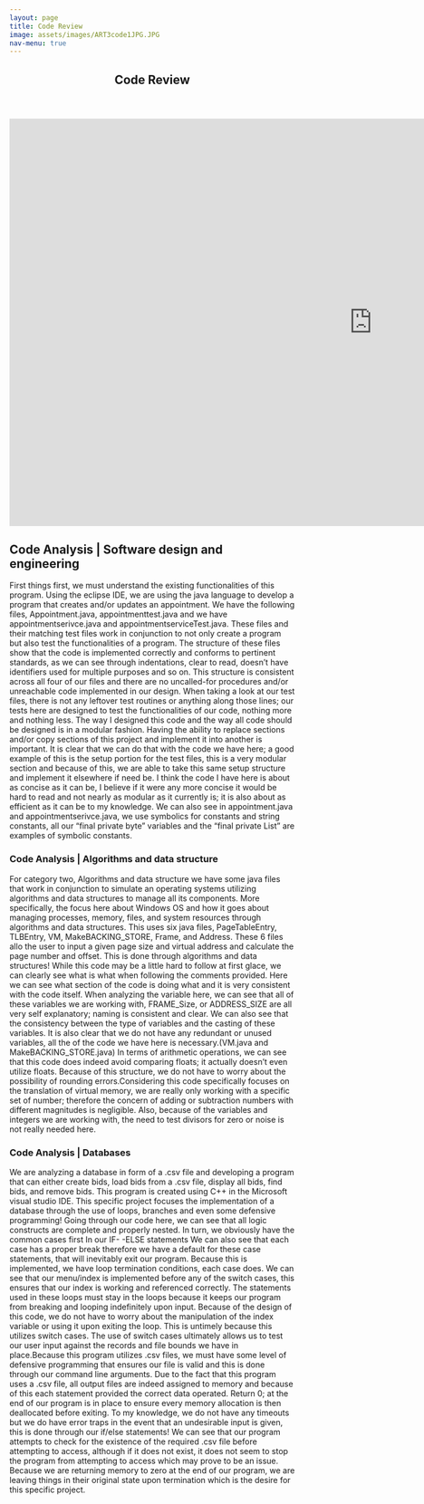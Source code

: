 ```yaml
---
layout: page
title: Code Review
image: assets/images/ART3code1JPG.JPG
nav-menu: true
---
```


<!-- Main -->
<div id="main" class="alt">

<!-- One -->
<section id="one">
	<div class="inner">
		<header class="major">
			<h1>Code Review</h1>
		</header>

<!-- Content -->
		
<iframe width="1280" height="720" src="https://www.youtube.com/embed/5lt3GDEAQVY" title="YouTube video player" frameborder="0" allow="accelerometer; autoplay; clipboard-write; encrypted-media; gyroscope; picture-in-picture" allowfullscreen></iframe>
		
<h2 id="content">Code Analysis | Software design and engineering</h2>
<p>First things first, we must understand the existing functionalities of this program. Using the eclipse IDE, we are using the java language to develop a program that creates and/or updates an appointment. We have the following files, Appointment.java, appointmenttest.java and we have appointmentserivce.java and appointmentserviceTest.java. These files and their matching test files work in conjunction to not only create a program but also test the functionalities of a program. The structure of these files show that the code is implemented correctly and conforms to pertinent standards, as we can see through indentations, clear to read, doesn’t have identifiers used for multiple purposes and so on. This structure is consistent across all four of our files and there are no uncalled-for procedures and/or unreachable code implemented in our design. When taking a look at our test files, there is not any leftover test routines or anything along those lines; our tests here are designed to test the functionalities of our code, nothing more and nothing less. The way I designed this code and the way all code should be designed is in a modular fashion. Having the ability to replace sections and/or copy sections of this project and implement it into another is important. It is clear that we can do that with the code we have here; a good example of this is the setup portion for the test files, this is a very modular section and because of this, we are able to take this same setup structure and implement it elsewhere if need be. I think the code I have here is about as concise as it can be, I believe if it were any more concise it would be hard to read and not nearly as modular as it currently is; it is also about as efficient as it can be to my knowledge. We can also see in appointment.java and appointmentserivce.java, we use symbolics for constants and string constants, all our “final private byte” variables and the “final private List”  are examples of symbolic constants.</p>
		
<div class="row">
	<div class="6u 12u$(small)">
		<h3>Code Analysis | Algorithms and data structure</h3>
		<p>For category two, Algorithms and data structure we have some java files that work in conjunction to simulate an operating systems utilizing algorithms and data structures to manage all its components. More specifically, the focus here about Windows OS and how it goes about managing processes, memory, files, and system resources through algorithms and data structures. This uses six java files, PageTableEntry, TLBEntry, VM, MakeBACKING_STORE, Frame, and Address. These 6 files allo the user to input a given page size and virtual address and calculate the page number and offset. This is done through algorithms and data structures! While this code may be a little hard to follow at first glace, we can clearly see what is what when following the comments provided. Here we can see what section of the code is doing what and it is very consistent with the code itself. When analyzing the variable here, we can see that all of these variables we are working with, FRAME_Size, or ADDRESS_SIZE are all very self explanatory; naming is consistent and clear. We can also see that the consistency between the type of variables and the casting of these variables. It is also clear that we do not have any redundant or unused variables, all the of the code we have here is necessary.(VM.java and MakeBACKING_STORE.java) In terms of arithmetic operations, we can see that this code does indeed avoid comparing floats; it actually doesn’t even utilize floats. Because of this structure, we do not have to worry about the possibility of rounding errors.Considering this code specifically focuses on the translation of virtual memory, we are really only working with a specific set of number;  therefore the concern of adding or subtraction numbers with different magnitudes is negligible. Also, because of the variables and integers we are working with, the need to test divisors for zero or noise is not really needed here.</p>
	</div>
	<div class="6u$ 12u$(small)">
		<h3>Code Analysis | Databases</h3>
		<p>We are analyzing a database in form of a .csv file and developing a program that can either create bids, load bids from a .csv file, display all bids, find bids, and remove bids. This program is created using C++ in the Microsoft visual studio IDE. This specific project focuses the implementation of a database through the use of loops, branches and even some defensive programming! Going through our code here, we can see that all logic constructs are complete and properly nested. In turn, we obviously have the common cases first In our IF- -ELSE statements   We can also see that each case has a proper break therefore we have a default for these case statements, that will inevitably exit our program. Because this is implemented, we have loop termination conditions, each case does.  We can see that our menu/index is implemented before any of the switch cases, this ensures that our index is working and referenced correctly. The statements used in these loops must stay in the loops because it keeps our program from breaking and looping indefinitely upon input.  Because of the design of this code, we do not have to worry about the manipulation of the index variable or using it upon exiting the loop. This is untimely because this utilizes switch cases. The use of switch cases ultimately allows us to test our user input against the records and file bounds we have in place.Because this program utilizes .csv files, we must have some level of defensive programming that ensures our file is valid and this is done through our command line arguments. Due to the fact that this program uses a .csv file, all output files are indeed assigned to memory and because of this each statement provided the correct data operated. Return 0; at the end of our program is in place to ensure every memory allocation is then deallocated before exiting. To my knowledge, we do not have any timeouts but we do have error traps in the event that an undesirable input is given, this is done through our if/else statements! We can see that our program attempts to check for the existence of the required .csv file before attempting to access, although if it does not exist, it does not seem to stop the program from attempting to access which may prove to be an issue. Because we are returning memory to zero at the end of our program, we are leaving things in their original state upon termination which is the desire for this specific project.</p>

